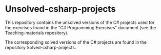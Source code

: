 # Unsolved-csharp-projects
This repository contains the unsolved versions of the C# projects used for the exercises found in the "C# Programming Exercises" 
document (see the Teaching-materials repository).

The corresponding solved versions of the C# projects are found in the repository Solved-csharp-projects.

